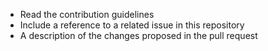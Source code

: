- Read the contribution guidelines
- Include a reference to a related issue in this repository
- A description of the changes proposed in the pull request